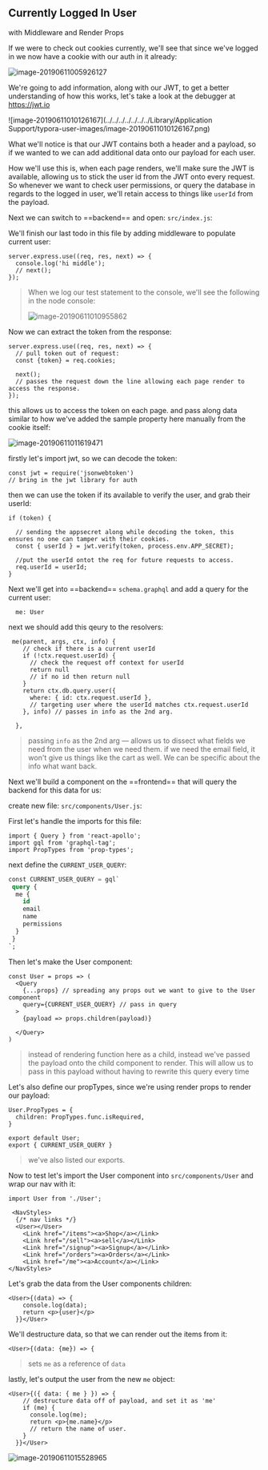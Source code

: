 ## Currently Logged In User 

with Middleware and Render Props

If we were to check out cookies currently, we'll see that since we've logged in we now have a cookie with our auth in it already:

![image-20190611005926127](http://ww1.sinaimg.cn/large/006tNc79ly1g3x4otqv1nj30hy085t9q.jpg)



We're going to add information, along with our JWT, to get a better understanding of how this works, let's take a look at the debugger at https://jwt.io

![image-20190611010126167](../../../../../../../Library/Application Support/typora-user-images/image-20190611010126167.png)

 What we'll notice is that our JWT contains both a header and a payload, so if we wanted to we can add additional data onto our payload for each user. 



How we'll use this is, when each page renders, we'll make sure the JWT is available, allowing us to stick the user id from the JWT onto every request. So whenever we want to check user permissions, or query the database in regards to the logged in user, we'll retain access to things like `userId`  from the payload. 



Next we can switch to ==backend== and open: `src/index.js`:

We'll finish our last todo in this file by adding middleware to populate current user:

```react
server.express.use((req, res, next) => {
  console.log('hi middle');
  // next();
});
```

> When we log our test statement to the console, we'll see the following in the node console:
>
> ![image-20190611010955862](http://ww3.sinaimg.cn/large/006tNc79ly1g3x4zqekzpj30bn02z3ys.jpg)

Now we can extract the token from the response:

```react
server.express.use((req, res, next) => {
  // pull token out of request:
  const {token} = req.cookies;

  next(); 
  // passes the request down the line allowing each page render to access the response. 
});
```

this allows us to access the token on each page. and pass along data similar to how we've added the sample property here manually from the cookie itself:

![image-20190611011619471](http://ww4.sinaimg.cn/large/006tNc79ly1g3x56ervzqj30qs03v0tt.jpg)



firstly let's import jwt, so we can decode the token:

```react
const jwt = require('jsonwebtoken')
// bring in the jwt library for auth
```



then we can use the token if its available to verify the user, and grab their userId:

```react
if (token) {

  // sending the appsecret along while decoding the token, this ensures no one can tamper with their cookies.
  const { userId } = jwt.verify(token, process.env.APP_SECRET);

  //put the userId ontot the req for future requests to access.
  req.userId = userId;
}
```



Next we'll get into ==backend== `schema.graphql` and add a query for the current user:

```react
  me: User
```



next we should add this qeury to the resolvers:

```react
 me(parent, args, ctx, info) {
    // check if there is a current userId
    if (!ctx.request.userId) {
      // check the request off context for userId
      return null
      // if no id then return null
    }
    return ctx.db.query.user({
      where: { id: ctx.request.userId },
      // targeting user where the userId matches ctx.request.userId
    }, info) // passes in info as the 2nd arg.
   
  },
```

> passing `info` as the 2nd arg  — allows us to dissect what fields we need from the user when we need them. if we need the email field, it won't give us things like the cart as well. We can be specific about the info what want back. 



Next we'll build a component on the ==frontend== that will query the backend for this data for us:

create new file: `src/components/User.js`: 

First let's handle the imports for this file:

```react
import { Query } from 'react-apollo';
import gql from 'graphql-tag';
import PropTypes from 'prop-types';
```



next define the `CURRENT_USER_QUERY`:

```sql
const CURRENT_USER_QUERY = gql`
 query {
  me {
    id
    email
    name
    permissions
  }
 }
`;
```



Then let's make the User component:

```react
const User = props => (
  <Query
    {...props} // spreading any props out we want to give to the User component
    query={CURRENT_USER_QUERY} // pass in query
  >
    {payload => props.children(payload)}

  </Query>
)

```

> instead of rendering function here as a child, instead we've passed the payload onto the child component to render. This will allow us to pass in this payload without having to rewrite this query every time



Let's also define our propTypes, since we're using render props to render our payload:

```react
User.PropTypes = {
  children: PropTypes.func.isRequired,
}

export default User;
export { CURRENT_USER_QUERY }
```

> we've also listed our exports. 



Now to test let's import the User component into `src/components/User` and wrap our nav with it:

```react
import User from './User';

 <NavStyles>
  {/* nav links */}
  <User></User>
    <Link href="/items"><a>Shop</a></Link>
    <Link href="/sell"><a>sell</a></Link>
    <Link href="/signup"><a>Signup</a></Link>
    <Link href="/orders"><a>Orders</a></Link>
    <Link href="/me"><a>Account</a></Link>
</NavStyles>
```



Let's grab the data from the User components children: 

```react
<User>{(data) => {
    console.log(data);
    return <p>{user}</p>
  }}</User>
```



We'll destructure data, so that we can render out the items from it:

```react
<User>{(data: {me}) => {
```

> sets `me` as a reference of `data`



lastly, let's output the user from the new `me` object:

```react
<User>{({ data: { me } }) => {
    // destructure data off of payload, and set it as 'me'
    if (me) {
      console.log(me);
      return <p>{me.name}</p>
      // return the name of user. 
    }
  }}</User>
```

![image-20190611015528965](http://ww3.sinaimg.cn/large/006tNc79ly1g3x6b4f9ypj3081024jrb.jpg)

